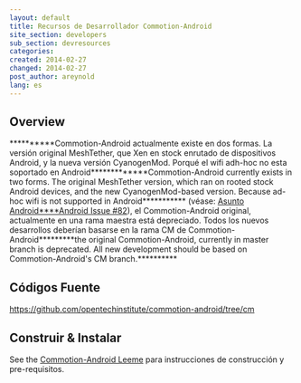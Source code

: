 ```yaml
---
layout: default
title: Recursos de Desarrollador Commotion-Android
site_section: developers
sub_section: devresources
categories:
created: 2014-02-27
changed: 2014-02-27
post_author: areynold
lang: es
---
```


<h2>Overview</h2>
<p>**********Commotion-Android actualmente existe en dos formas. La versión original MeshTether, que Xen en stock enrutado de dispositivos Android, y la nueva versión CyanogenMod. Porqué el wifi adh-hoc no esta soportado en Android*************Commotion-Android currently exists in two forms. The original MeshTether version, which ran on rooted stock Android devices, and the new CyanogenMod-based version. Because ad-hoc wifi is not supported in Android***********  (véase: <a href="http://code.google.com/p/android/issues/detail?id=82">Asunto Android****Android Issue #82</a>), el Commotion-Android original, actualmente en una rama maestra está depreciado. Todos los nuevos desarrollos deberían basarse en la rama CM de Commotion-Android*********the original Commotion-Android, currently in master branch is deprecated. All new development should be based on Commotion-Android's CM branch.**********</p>

<h2>Códigos Fuente</h2>
<p><a href="https://github.com/opentechinstitute/commotion-android/tree/cm">https://github.com/opentechinstitute/commotion-android/tree/cm</a></p>

<h2>Construir &amp; Instalar</h2>
<p>See the <a href="https://github.com/opentechinstitute/commotion-android/blob/cm/LEEME">Commotion-Android Leeme</a> para instrucciones de construcción y pre-requisitos.</p>
